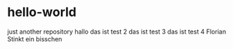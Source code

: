 # hello-world
just another repository
hallo das ist test 2
das ist test 3
das ist test 4
Florian Stinkt ein bisschen

